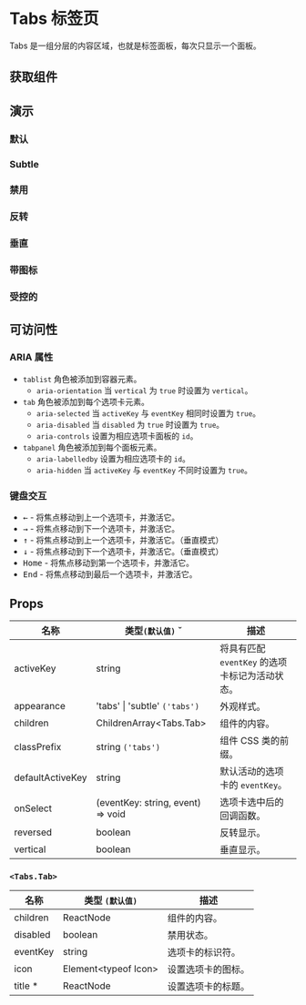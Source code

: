 # Tabs 标签页

Tabs 是一组分层的内容区域，也就是标签面板，每次只显示一个面板。

## 获取组件

<!--{include:<import-guide>}-->

## 演示

### 默认

<!--{include:`basic.md`}-->

### Subtle

<!--{include:`subtle.md`}-->

### 禁用

<!--{include:`disabled.md`}-->

### 反转

<!--{include:`reversed.md`}-->

### 垂直

<!--{include:`vertical.md`}-->

### 带图标

<!--{include:`with-icon.md`}-->

### 受控的

<!--{include:`controlled.md`}-->

## 可访问性

### ARIA 属性

- `tablist` 角色被添加到容器元素。
  - `aria-orientation` 当 `vertical` 为 `true` 时设置为 `vertical`。
- `tab` 角色被添加到每个选项卡元素。
  - `aria-selected` 当 `activeKey` 与 `eventKey` 相同时设置为 `true`。
  - `aria-disabled` 当 `disabled` 为 `true` 时设置为 `true`。
  - `aria-controls` 设置为相应选项卡面板的 `id`。
- `tabpanel` 角色被添加到每个面板元素。
  - `aria-labelledby` 设置为相应选项卡的 `id`。
  - `aria-hidden` 当 `activeKey` 与 `eventKey` 不同时设置为 `true`。

### 键盘交互

- <kbd>←</kbd> - 将焦点移动到上一个选项卡，并激活它。
- <kbd>→</kbd> - 将焦点移动到下一个选项卡，并激活它。
- <kbd>↑</kbd> - 将焦点移动到上一个选项卡，并激活它。（垂直模式）
- <kbd>↓</kbd> - 将焦点移动到下一个选项卡，并激活它。（垂直模式）
- <kbd>Home</kbd> - 将焦点移动到第一个选项卡，并激活它。
- <kbd>End</kbd> - 将焦点移动到最后一个选项卡，并激活它。

## Props

| 名称             | 类型`(默认值)` ˇ                  | 描述                                           |
| ---------------- | --------------------------------- | ---------------------------------------------- |
| activeKey        | string                            | 将具有匹配 `eventKey` 的选项卡标记为活动状态。 |
| appearance       | 'tabs' \| 'subtle' `('tabs')`     | 外观样式。                                     |
| children         | ChildrenArray&lt;Tabs.Tab&gt;     | 组件的内容。                                   |
| classPrefix      | string `('tabs')`                 | 组件 CSS 类的前缀。                            |
| defaultActiveKey | string                            | 默认活动的选项卡的 `eventKey`。                |
| onSelect         | (eventKey: string, event) => void | 选项卡选中后的回调函数。                       |
| reversed         | boolean                           | 反转显示。                                     |
| vertical         | boolean                           | 垂直显示。                                     |

### `<Tabs.Tab>`

| 名称     | 类型 `(默认值)`            | 描述               |
| -------- | -------------------------- | ------------------ |
| children | ReactNode                  | 组件的内容。       |
| disabled | boolean                    | 禁用状态。         |
| eventKey | string                     | 选项卡的标识符。   |
| icon     | Element&lt;typeof Icon&gt; | 设置选项卡的图标。 |
| title \* | ReactNode                  | 设置选项卡的标题。 |
